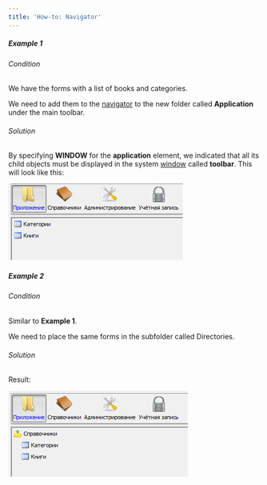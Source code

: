 ```yaml
---
title: 'How-to: Navigator'
---
```


##### Example 1

###### Condition

We have the forms with a list of books and categories.


We need to add them to the [navigator](Navigator.md) to the new folder called **Application** under the main toolbar.

###### Solution


By specifying **WINDOW** for the **application** element, we indicated that all its child objects must be displayed in the system [window](Navigator_design.md) called **toolbar**. This will look like this:

<img src="attachments/46367463/46367465.png" height="153" />

##### Example 2

###### Condition

Similar to **Example 1**.

We need to place the same forms in the subfolder called Directories.

###### Solution


Result:

<img src="attachments/46367463/46367468.png" height="172" />
